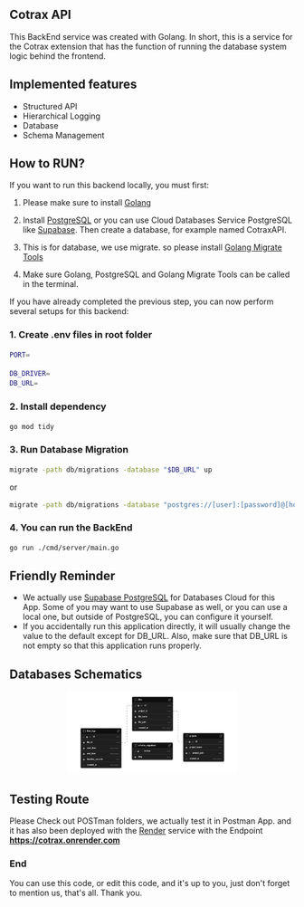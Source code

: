 ## Cotrax API

This BackEnd service was created with Golang. In short, this is a service for the Cotrax extension that has the function of running the database system logic behind the frontend.

## Implemented features

- Structured API
- Hierarchical Logging
- Database
- Schema Management

## How to RUN?

If you want to run this backend locally, you must first:

1. Please make sure to install [Golang](https://go.dev/doc/install)

2. Install [PostgreSQL](https://www.postgresql.org/) or you can use Cloud Databases Service PostgreSQL like [Supabase](https://supabase.com/). Then create a database, for example named CotraxAPI.

3. This is for database, we use migrate. so please install [Golang Migrate Tools](https://github.com/golang-migrate/migrate/releases)

4. Make sure Golang, PostgreSQL and Golang Migrate Tools can be called in the terminal.

If you have already completed the previous step, you can now perform several setups for this backend:


### 1. Create .env files in root folder

```sh
PORT=

DB_DRIVER=
DB_URL=
```

### 2. Install dependency

```sh
go mod tidy
```

### 3. Run Database Migration

```sh
migrate -path db/migrations -database "$DB_URL" up
```

or

```sh
migrate -path db/migrations -database "postgres://[user]:[password]@[host]:[port]/[database_name]" up
```

### 4. You can run the BackEnd

```sh
go run ./cmd/server/main.go
```

## Friendly Reminder

- We actually use [Supabase PostgreSQL](https://supabase.com/) for Databases Cloud for this App. Some of you may want to use Supabase as well, or you can use a local one, but outside of PostgreSQL, you can configure it yourself.
- If you accidentally run this application directly, it will usually change the value to the default except for DB_URL. Also, make sure that DB_URL is not empty so that this application runs properly.

## Databases Schematics
<p align="center">
  <img src="./postman/cotrax-supabase.png" alt="Database Schematic" width="300"/>
</p>

## Testing Route

Please Check out POSTman folders, we actually test it in Postman App. and it has also been deployed with the [Render](https://render.com/) service with the Endpoint <b>https://cotrax.onrender.com</b>

### End

You can use this code, or edit this code, and it's up to you, just don't forget to mention us, that's all. Thank you.
